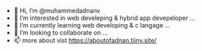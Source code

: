 - 👋 Hi, I’m @muhammedadnanv
- 👀 I’m interested in web develeping & hybrid app devepeloper ...
- 🌱 I’m currently learning web developing & c langage ...
- 💞️ I’m looking to collaborate on ...
- 📫 more about vist https://aboutofadnan.tiiny.site/


